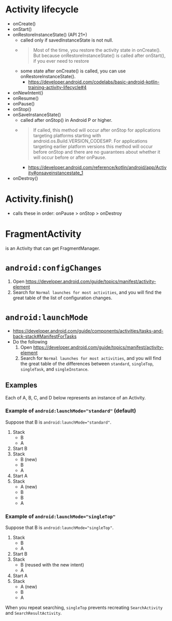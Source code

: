 # Activity lifecycle
* onCreate()
* onStart()
* onRestoreInstanceState() (API 21+)
  * called only if savedInstanceState is not null.
  * > Most of the time, you restore the activity state in onCreate(). But because onRestoreInstanceState() is called after onStart(), if you ever need to restore
  * some state after onCreate() is called, you can use onRestoreInstanceState().
    * https://developer.android.com/codelabs/basic-android-kotlin-training-activity-lifecycle#4
* onNewIntent()
* onResume()
* onPause()
* onStop()
* onSaveInstanceState()
  * called after onStop() in Android P or higher.
  * > If called, this method will occur after onStop for applications targeting platforms starting with android.os.Build.VERSION_CODES#P. For applications targeting earlier platform versions this method will occur before onStop and there are no guarantees about whether it will occur before or after onPause.
    * https://developer.android.com/reference/kotlin/android/app/Activity#onsaveinstancestate_1
* onDestroy()

# Activity.finish()
  * calls these in order: onPause > onStop > onDestroy

# FragmentActivity
is an Activity that can get FragmentManager.

# `android:configChanges`
1. Open https://developer.android.com/guide/topics/manifest/activity-element
1. Search for `Normal launches for most activities`, and you will find the great table of the list of configuration changes.

# `android:launchMode`
* https://developer.android.com/guide/components/activities/tasks-and-back-stack#ManifestForTasks
* Do the following
  1. Open https://developer.android.com/guide/topics/manifest/activity-element
  1. Search for `Normal launches for most activities`, and you will find the great table of the differences between `standard`, `singleTop`, `singleTask`, and `singleInstance`.

## Examples
Each of A, B, C, and D below represents an instance of an Activity.

### Example of `android:launchMode="standard"` (default)
Suppose that B is `android:launchMode="standard"`.
1. Stack
    * B
    * A
1. Start B
1. Stack
    * B (new)
    * B
    * A
1. Start A
1. Stack
    * A (new)
    * B
    * B
    * A

### Example of `android:launchMode="singleTop"`
Suppose that B is `android:launchMode="singleTop"`.
1. Stack
    * B
    * A
1. Start B
1. Stack
    * B (reused with the new intent)
    * A
1. Start A
1. Stack
    * A (new)
    * B
    * A

When you repeat searching, `singleTop` prevents recreating `SearchActivity` and `SearchResultActivity`.
